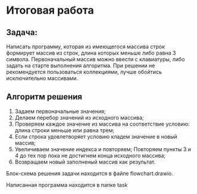 # **Итоговая работа**

## Задача:

Написать программу, которая из имеющегося массива строк формирует массив из строк, длина которых меньше либо равна 3 символа. Первоначальный массив можно ввести с клавиатуры, либо задать на старте выполнения алгоритма. При решении не рекомендуется пользоваться коллекциями, лучше обойтись исключительно массивами.

## Алгоритм решения

1. Задаем первоначальные значения;
2. Делаем перебор значений из исходного массива;
3. Проверяем каждое значение из массива на соответствие условию: длина строки меньше или равна трем;
4. Если строка удовлетворяет условию кладем значение в новый массив;
5. Увеличиваем значение индекса и повторяем; 
Повторяем пункты 3 и 4 до тех пор пока не достигнем конца исходного массива;
6. Возвращаем новый заполненый массив как результат.

Блок-схема решения задачи находится в файле flowchart.drawio.

Написанная программа находится в папке task